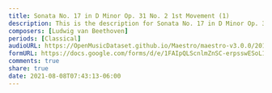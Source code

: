 ```yaml
---
title: Sonata No. 17 in D Minor Op. 31 No. 2 1st Movement (1)
description: This is the description for Sonata No. 17 in D Minor Op. 31 No. 2 1st Movement by Ludwig van Beethoven
composers: [Ludwig van Beethoven]
periods: [Classical]
audioURL: https://OpenMusicDataset.github.io/Maestro/maestro-v3.0.0/2011/MIDI-Unprocessed_19_R1_2011_MID--AUDIO_R1-D7_13_Track13_wav.midi
formURL: https://docs.google.com/forms/d/e/1FAIpQLScnlmZnSC-erpsswESoL1WIZD8rW3QvQGbS00HfIcBDq8aKEQ/viewform
comments: true
share: true
date: 2021-08-08T07:43:13-06:00
---
```

